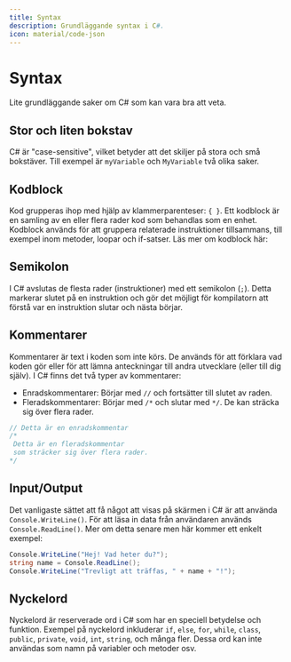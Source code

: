 ```yaml
---
title: Syntax
description: Grundläggande syntax i C#.
icon: material/code-json
---
```


# Syntax

Lite grundläggande saker om C# som kan vara bra att veta.

## Stor och liten bokstav
C# är "case-sensitive", vilket betyder att det skiljer på stora och små bokstäver. Till exempel är `myVariable` och `MyVariable` två olika saker.

## Kodblock
Kod grupperas ihop med hjälp av klammerparenteser: `{ }`. Ett kodblock är en samling av en eller flera rader kod som behandlas som en enhet. Kodblock används för att gruppera relaterade instruktioner tillsammans, till exempel inom metoder, loopar och if-satser. Läs mer om kodblock här: 

## Semikolon
I C# avslutas de flesta rader (instruktioner) med ett semikolon (`;`). Detta markerar slutet på en instruktion och gör det möjligt för kompilatorn att förstå var en instruktion slutar och nästa börjar.

## Kommentarer
Kommentarer är text i koden som inte körs. De används för att förklara vad koden gör eller för att lämna anteckningar till andra utvecklare (eller till dig själv). I C# finns det två typer av kommentarer:
- Enradskommentarer: Börjar med `//` och fortsätter till slutet av raden.
- Fleradskommentarer: Börjar med `/*` och slutar med `*/`. De kan sträcka sig över flera rader.

```csharp
// Detta är en enradskommentar
/*
 Detta är en fleradskommentar
 som sträcker sig över flera rader.
*/
```

## Input/Output
Det vanligaste sättet att få något att visas på skärmen i C# är att använda `Console.WriteLine()`. För att läsa in data från användaren används `Console.ReadLine()`. Mer om detta senare men här kommer ett enkelt exempel:
```csharp
Console.WriteLine("Hej! Vad heter du?");
string name = Console.ReadLine();
Console.WriteLine("Trevligt att träffas, " + name + "!");
```

## Nyckelord
Nyckelord är reserverade ord i C# som har en speciell betydelse och funktion. Exempel på nyckelord inkluderar `if`, `else`, `for`, `while`, `class`, `public`, `private`, `void`, `int`, `string`, och många fler. Dessa ord kan inte användas som namn på variabler och metoder osv.

